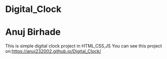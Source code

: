 # Digital_Clock
# Anuj Birhade
This is simple digital clock project in HTML,CSS,JS
You can see this project on:https://anuj232002.github.io/Digital_Clock/
